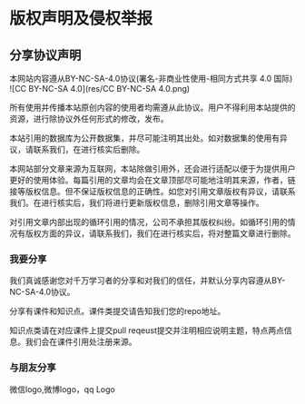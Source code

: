# 版权声明及侵权举报

## 分享协议声明

本网站内容遵从BY-NC-SA-4.0协议(署名-非商业性使用-相同方式共享 4.0   国际)
![CC BY-NC-SA 4.0](res/CC BY-NC-SA 4.0.png)

所有使用并传播本站原创内容的使用者均需遵从此协议。用户不得利用本站提供的资源，进行除协议外任何形式的修改，发布。

本站引用的数据库为公开数据集，并尽可能注明其出处。如对数据集的使用有异议，请联系我们，在进行核实后删除。

本网站部分文章来源为互联网，本站除做引用外，还会进行适配以便于为提供用户更好的使用体验。每篇引用的文章均会在文章顶部尽可能地注明其来源，作者，链接等版权信息。但不保证版权信息的正确性。如您对引用文章版权有异议，请联系我们。在进行核实后，我们将进行更新版权信息，删除引用文章等操作。

对引用文章内部出现的循环引用的情况，公司不承担其版权纠纷。如循环引用的情况有版权方面的异议，请联系我们，我们在进行核实后，将对整篇文章进行删除。

### 我要分享

我们真诚感谢您对千万学习者的分享和对我们的信任，并默认分享内容遵从BY-NC-SA-4.0协议。

分享有课件和知识点。课件类提交请告知我们您的repo地址。

知识点类请在对应课件上提交pull  reqeust提交并注明相应说明主题，特点两点信息。我们会在课件引用处注册来源。 

### 与朋友分享
微信logo,微博logo，qq Logo
